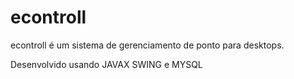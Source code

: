 # econtroll

econtroll é um sistema de gerenciamento de ponto para desktops.

Desenvolvido usando JAVAX SWING e MYSQL
